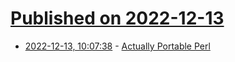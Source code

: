 # [Published on 2022-12-13](index.md)

* [2022-12-13, 10:07:38](https://news.ycombinator.com/item?id=33966755) - [Actually Portable Perl](https://computoid.com/APPerl/)
